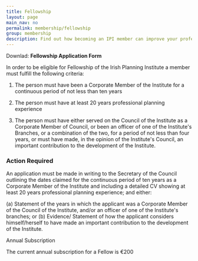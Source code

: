 ```yaml
---
title: Fellowship
layout: page
main_nav: no
permalink: membership/fellowship
group: membership
description: Find out how becoming an IPI member can improve your professional development.
---
```


Downlad: **Fellowship Application Form**

In order to be eligible for Fellowship of the Irish Planning Institute a member must fulfill the following criteria:

1. The person must have been a Corporate Member of the Institute for a continuous period of not less than ten years

2. The person must have at least 20 years professional planning experience

3. The person must have either served on the Council of the Institute as a Corporate Member of Council, or been an officer of one of the Institute's Branches, or a combination of the two, for a period of not less than four years, or must have made, in the opinion of the Institute's Council, an important contribution to the development of the Institute.

### Action Required

An application must be made in writing to the Secretary of the Council outlining the dates claimed for the continuous period of ten years as a Corporate Member of the Institute and including a detailed CV showing at least 20 years professional planning experience; and either:

(a) Statement of the years in which the applicant was a Corporate Member of the Council of the Institute, and/or an officer of one of the Institute's branches; or
(b) Evidence/ Statement of how the applicant considers himself/herself to have made an important contribution to the development of the Institute.

Annual Subscription

The current annual subscription for a Fellow is €200